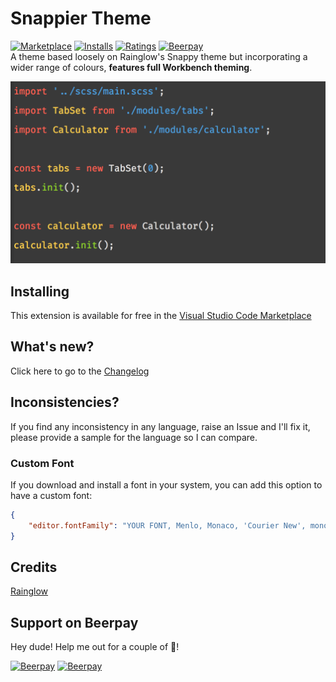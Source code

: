 # Snappier Theme

[![Marketplace](https://vsmarketplacebadge.apphb.com/version/akamud.vscode-theme-onedark.svg)](https://marketplace.visualstudio.com/items/akamud.vscode-theme-onedark) [![Installs](https://vsmarketplacebadge.apphb.com/installs/akamud.vscode-theme-onedark.svg)](https://marketplace.visualstudio.com/items/akamud.vscode-theme-onedark) [![Ratings](https://vsmarketplacebadge.apphb.com/rating-short/akamud.vscode-theme-onedark.svg)](https://marketplace.visualstudio.com/items/akamud.vscode-theme-onedark)
[![Beerpay](https://img.shields.io/beerpay/akamud/vscode-theme-onedark.svg)](https://beerpay.io/akamud/vscode-theme-onedark)  
A theme based loosely on Rainglow's Snappy theme but incorporating a wider range of colours, **features full Workbench theming**.

![](https://raw.githubusercontent.com/covertbert/vscode-snappier-theme/master/screenshots/preview.png)

## Installing

This extension is available for free in the [Visual Studio Code Marketplace]()  

## What's new?

Click here to go to the [Changelog](https://github.com/covertbert/vscode-snappier-theme/blob/master/CHANGELOG.md)

## Inconsistencies?

If you find any inconsistency in any language, raise an Issue and I'll fix it, please provide a sample for the language so I can compare. 

### Custom Font

If you download and install a font in your system, you can add this option to have a custom font:

```json
{
    "editor.fontFamily": "YOUR FONT, Menlo, Monaco, 'Courier New', monospace"
}
```

## Credits

[Rainglow](https://marketplace.visualstudio.com/items?itemName=daylerees.rainglow)

## Support on Beerpay
Hey dude! Help me out for a couple of :beers:!

[![Beerpay](https://beerpay.io/covertbert/vscode-snappier-theme/badge.svg?style=beer-square)](https://beerpay.io/covertbert/vscode-snappier-theme)  [![Beerpay](https://beerpay.io/covertbert/vscode-snappier-theme/make-wish.svg?style=flat-square)](https://beerpay.io/covertbert/vscode-snappier-theme?focus=wish)